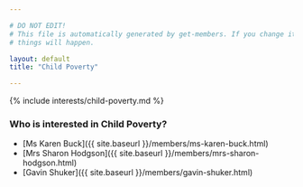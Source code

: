 ```yaml
---

# DO NOT EDIT!
# This file is automatically generated by get-members. If you change it, bad
# things will happen.

layout: default
title: "Child Poverty"

---
```


{% include interests/child-poverty.md %}

### Who is interested in Child Poverty?


* [Ms Karen Buck]({{ site.baseurl }}/members/ms-karen-buck.html)
* [Mrs Sharon Hodgson]({{ site.baseurl }}/members/mrs-sharon-hodgson.html)
* [Gavin Shuker]({{ site.baseurl }}/members/gavin-shuker.html)
